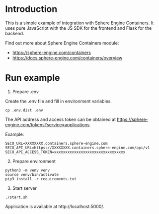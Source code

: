 # Introduction

This is a simple example of integration with Sphere Engine Containers. 
It uses pure JavaScript with the JS SDK for the frontend and Flask for the backend.

Find out more about Sphere Engine Containers module:
- https://sphere-engine.com/containers
- https://docs.sphere-engine.com/containers/overview

# Run example

1. Prepare .env

Create the .env file and fill in environment variables.
```
cp .env.dist .env
```
The API address and access token can be obtained at https://sphere-engine.com/tokens?service=applications.

Example:
```
SECO_URL=XXXXXXXX.containers.sphere-engine.com
SECO_API_URL=https://XXXXXXXX.containers.sphere-engine.com/api/v1
SECO_API_ACCESS_TOKEN=xxxxxxxxxxxxxxxxxxxxxxxxxxxxxxxx
```

2. Prepare environment

```
python3 -m venv venv
source venv/bin/activate
pip3 install -r requirements.txt
```

3. Start server

```
./start.sh
```

Application is available at http://localhost:5000/.
